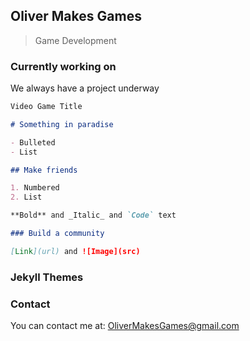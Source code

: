 ## Oliver Makes Games
> Game Development

### Currently working on

We always have a project underway

```markdown
Video Game Title

# Something in paradise

- Bulleted
- List

## Make friends

1. Numbered
2. List

**Bold** and _Italic_ and `Code` text

### Build a community

[Link](url) and ![Image](src)
```

### Jekyll Themes


### Contact

You can contact me at:  OliverMakesGames@gmail.com
